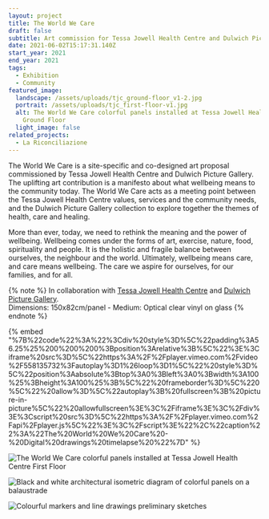 ```yaml
---
layout: project
title: The World We Care
draft: false
subtitle: Art commission for Tessa Jowell Health Centre and Dulwich Picture Gallery
date: 2021-06-02T15:17:31.140Z
start_year: 2021
end_year: 2021
tags:
  - Exhibition
  - Community
featured_image:
  landscape: /assets/uploads/tjc_ground-floor_v1-2.jpg
  portrait: /assets/uploads/tjc_first-floor-v1.jpg
  alt: The World We Care colorful panels installed at Tessa Jowell Health Centre
    Ground Floor
  light_image: false
related_projects:
  - La Riconciliazione
---
```

The World We Care is a site-specific and co-designed art proposal commissioned by Tessa Jowell Health Centre and Dulwich Picture Gallery. The uplifting art contribution is a manifesto about what wellbeing means to the community today. The World We Care acts as a meeting point between the Tessa Jowell Health Centre values, services and the community needs, and the Dulwich Picture Gallery collection to explore together the themes of health, care and healing.

More than ever, today, we need to rethink the meaning and the power of wellbeing. Wellbeing comes under the forms of art, exercise, nature, food, spirituality and people. It is the holistic and fragile balance between ourselves, the neighbour and the world. Ultimately, wellbeing means care, and care means wellbeing. The care we aspire for ourselves, for our families, and for all.

{% note %}
In collaboration with [Tessa Jowell Health Centre](https://www.tessajowellgpsurgery.co.uk/) and [Dulwich Picture Gallery](https://www.dulwichpicturegallery.org.uk/).\
Dimensions: 150x82cm/panel - Medium: Optical clear vinyl on glass
{% endnote %}

{% embed "%7B%22code%22%3A%22%3Cdiv%20style%3D%5C%22padding%3A56.25%25%200%200%200%3Bposition%3Arelative%3B%5C%22%3E%3Ciframe%20src%3D%5C%22https%3A%2F%2Fplayer.vimeo.com%2Fvideo%2F558135732%3Fautoplay%3D1%26loop%3D1%5C%22%20style%3D%5C%22position%3Aabsolute%3Btop%3A0%3Bleft%3A0%3Bwidth%3A100%25%3Bheight%3A100%25%3B%5C%22%20frameborder%3D%5C%220%5C%22%20allow%3D%5C%22autoplay%3B%20fullscreen%3B%20picture-in-picture%5C%22%20allowfullscreen%3E%3C%2Fiframe%3E%3C%2Fdiv%3E%3Cscript%20src%3D%5C%22https%3A%2F%2Fplayer.vimeo.com%2Fapi%2Fplayer.js%5C%22%3E%3C%2Fscript%3E%22%2C%22caption%22%3A%22The%20World%20We%20Care%20-%20Digital%20drawings%20timelapse%20%22%7D" %}

![The World We Care colorful panels installed at Tessa Jowell Health Centre First Floor](/assets/uploads/tjc_first-floor-v1.jpg "The World We Care - Panels at Tessa Jowell Health Centre first floor")

![Black and white architectural isometric diagram of colorful panels on a balaustrade](/assets/uploads/tjc-plan_v1.jpg "The World We Care - Art installation spatial isometric diagram")

![Colourful markers and line drawings preliminary sketches](/assets/uploads/img_5658.jpg "The World We Care - Art installation preliminary sketches")